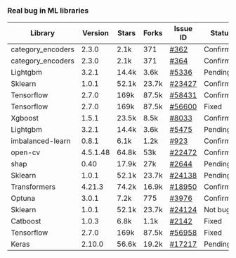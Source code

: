 ### Real bug in ML libraries
<div class="table-wrapper">
  <table>
    <thead>
      <tr>
        <th>Library</th>
        <th>Version</th>
        <th>Stars</th>
        <th>Forks</th>
        <th>Issue ID</th>
        <th>Status</th>
      </tr>
    </thead>
    <tbody>
      <tr>
        <td>category_encoders</td>
        <td>2.3.0</td>
        <td>2.1k</td>
        <td>371</td>
        <td><a href = "https://github.com/scikit-learn-contrib/category_encoders/issues/362">#362</a></td>
        <td>Confirmed</td>
      </tr>
      <tr>
        <td>category_encoders</td>
        <td>2.3.0</td>
        <td>2.1k</td>
        <td>371</td>
        <td><a href = "https://github.com/scikit-learn-contrib/category_encoders/issues/364">#364</a></td>
        <td>Confirmed</td>
      </tr>
      <tr>
        <td>Lightgbm</td>
        <td>3.2.1</td>
        <td>14.4k</td>
        <td>3.6k</td>
        <td><a href = "https://github.com/microsoft/LightGBM/issues/5336">#5336</a></td>
        <td>Pending</td>
      </tr>
      <tr>
        <td>Sklearn</td>
        <td>1.0.1</td>
        <td>52.1k</td>
        <td>23.7k</td>
        <td><a href = "https://github.com/scikit-learn/scikit-learn/issues/23427">#23427</a></td>
        <td>Confirmed</td>
      </tr>
       <tr>
        <td>Tensorflow</td>
        <td>2.7.0</td>
        <td>169k</td>
        <td>87.5k</td>
        <td><a href = "https://github.com/tensorflow/tensorflow/issues/58431">#58431</a></td>
        <td>Confirmed</td>
      </tr>
       <tr>
        <td>Tensorflow</td>
        <td>2.7.0</td>
        <td>169k</td>
        <td>87.5k</td>
        <td><a href = "https://github.com/tensorflow/tensorflow/issues/56600">#56600</a></td>
        <td>Fixed</td>
      </tr>
       <tr>
        <td>Xgboost</td>
        <td>1.5.1</td>
        <td>23.5k</td>
        <td>8.5k</td>
        <td><a href = "https://github.com/dmlc/xgboost/issues/8033">#8033</a></td>
        <td>Confirmed</td>
      </tr>
      <tr>
        <td>Lightgbm</td>
        <td>3.2.1</td>
        <td>14.4k</td>
        <td>3.6k</td>
        <td><a href = "https://github.com/microsoft/LightGBM/issues/5475">#5475</a></td>
        <td>Pending</td>
      </tr>
       <tr>
        <td>imbalanced-learn</td>
        <td>0.8.1</td>
        <td>6.1k</td>
        <td>1.2k</td>
        <td><a href = "https://github.com/scikit-learn-contrib/imbalanced-learn/issues/923">#923</a></td>
        <td>Confirmed</td>
      </tr>
       <tr>
        <td>open-cv</td>
        <td>4.5.1.48</td>
        <td>64.8k</td>
        <td>53k</td>
        <td><a href = "https://github.com/opencv/opencv/issues/22472">#22472</a></td>
        <td>Confirmed</td>
      </tr>
       <tr>
        <td>shap</td>
        <td>0.40</td>
        <td>17.9k</td>
        <td>27k</td>
        <td><a href = "https://github.com/slundberg/shap/issues/2644">#2644</a></td>
        <td>Pending</td>
      </tr>
      <tr>
        <td>Sklearn</td>
        <td>1.0.1</td>
        <td>52.1k</td>
        <td>23.7k</td>
        <td><a href = "https://github.com/scikit-learn/scikit-learn/issues/24138">#24138</a></td>
        <td>Pending</td>
      </tr>
       <tr>
        <td>Transformers</td>
        <td>4.21.3</td>
        <td>74.2k</td>
        <td>16.9k</td>
        <td><a href = "https://github.com/huggingface/transformers/issues/18950">#18950</a></td>
        <td>Confirmed</td>
      </tr>
       <tr>
        <td>Optuna</td>
        <td>3.0.1</td>
        <td>7.2k</td>
        <td>775</td>
        <td><a href = "https://github.com/optuna/optuna/issues/3976">#3976</a></td>
        <td>Confirmed</td>
      </tr>
      <tr>
        <td>Sklearn</td>
        <td>1.0.1</td>
        <td>52.1k</td>
        <td>23.7k</td>
        <td><a href = "https://github.com/scikit-learn/scikit-learn/issues/24124">#24124</a></td>
        <td>Not bug</td>
      </tr>
       <tr>
        <td>Catboost</td>
        <td>1.0.3</td>
        <td>6.8k</td>
        <td>1.1k</td>
        <td><a href = "https://github.com/catboost/catboost/issues/2142">#2142</a></td>
        <td>Fixed</td>
      </tr>
       <tr>
        <td>Tensorflow</td>
        <td>2.7.0</td>
        <td>169k</td>
        <td>87.5k</td>
        <td><a href = "https://github.com/tensorflow/tensorflow/issues/56958">#56958</a></td>
        <td>Fixed</td>
      </tr>
      <tr>
        <td>Keras</td>
        <td>2.10.0</td>
        <td>56.6k</td>
        <td>19.2k</td>
        <td><a href = "https://github.com/keras-team/keras/issues/17217">#17217</a></td>
        <td>Pending</td>
      </tr>
    </tbody>
  </table>
</div>
